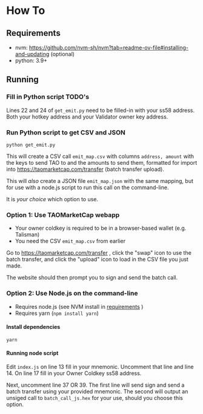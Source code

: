 # How To
## Requirements
- nvm: https://github.com/nvm-sh/nvm?tab=readme-ov-file#installing-and-updating (optional)
- python: 3.9+

## Running
### Fill in Python script TODO's
Lines 22 and 24 of `get_emit.py` need to be filled-in with your ss58 address. Both your hotkey address and your Validator owner key address.
### Run Python script to get CSV and JSON
```
python get_emit.py
```
This will create a CSV call `emit_map.csv` with columns `address, amount` with the keys to send TAO to and the amounts to send them, formatted for import into https://taomarketcap.com/transfer (batch transfer upload).

This will *also* create a JSON file `emit_map.json` with the same mapping, but for use with a node.js script to run this call on the command-line. 

It is *your choice* which option to use.

### Option 1: Use TAOMarketCap webapp
- Your owner coldkey is required to be in a browser-based wallet (e.g. Talisman)
- You need the CSV `emit_map.csv` from earlier 
  
Go to https://taomarketcap.com/transfer , click the "swap" icon to use the batch transfer, and click the "upload" icon to load in the CSV file you just made.

The website should then prompt you to sign and send the batch call.

### Option 2: Use Node.js on the command-line
- Requires node.js (see NVM install in [requirements](#requirements) )
- Requires yarn (`npm install yarn`)

#### Install dependencies
```
yarn
```

#### Running node script

Edit `index.js` on line 13 fill in your mnemonic. Uncomment that line and line 14.
On line 17 fill in your Owner Coldkey ss58 address. 

Next, uncomment line 37 OR 39. 
The first line will send sign and send a batch transfer using your provided mnemonic.
The second will output an unsiged call to `batch_call_js.hex` for your use, should you choose this option.
